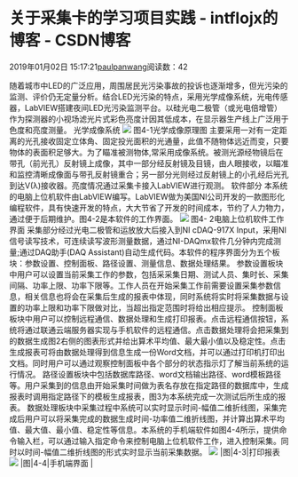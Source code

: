 
# 关于采集卡的学习项目实践 - intflojx的博客 - CSDN博客


2019年01月02日 15:17:21[paulpanwang](https://me.csdn.net/intflojx)阅读数：42


随着城市中LED的广泛应用，周围居民光污染事故的投诉也逐渐增多，但光污染的监测、评价仍无定量分析。结合LED光污染的特点，采用光学成像系统，光电传感器，LabVIEW搭建夜间LED光污染监测平台。以硅光电二极管（或光电倍增管）作为探测器的小视场滤光片式彩色亮度计因其低成本，在显示器生产线上广泛用于色度和亮度测量。
光学成像系统
![](https://img-blog.csdnimg.cn/20190102151636131.jpeg?x-oss-process=image/watermark,type_ZmFuZ3poZW5naGVpdGk,shadow_10,text_aHR0cHM6Ly9ibG9nLmNzZG4ubmV0L2ludGZsb2p4,size_16,color_FFFFFF,t_70)
图4-1光学成像原理图
主要采用一对有一定距离的光孔接收固定立体角、固定投光面积的光通量，此值不随物体远近而变，只要物体的表面积足够大。为了瞄准被测物体,常采用成像系统。被测光源经物镜后在带孔（前光孔）反射镜上成像，其中一部分经反射镜及目镜，由人眼接收，以瞄准和监控清晰成像面与带孔反射镜重合；另一部分光则经过反射镜上的小孔经后光孔到达V(λ)接收器。亮度情况通过采集卡接入LabVIEW进行观测。
软件部分
本系统的电脑上位机软件由LabVIEW编写。LabVIEW做为美国NI公司开发的一款图形化编程软件，具有快速开发的特点，大大节省了开发的时间成本，节约了人力物力，通过便于后期维护。图4-2是本软件的工作界面。
![](https://img-blog.csdnimg.cn/20190102151637269.png?x-oss-process=image/watermark,type_ZmFuZ3poZW5naGVpdGk,shadow_10,text_aHR0cHM6Ly9ibG9nLmNzZG4ubmV0L2ludGZsb2p4,size_16,color_FFFFFF,t_70)
图4- 2电脑上位机软件工作界面
采集部分经过光电二极管和运放放大后接入到NI cDAQ-917X Input，采用NI信号读写技术，可连续读写波形测量数据，通过NI-DAQmx软件几分钟内完成测量;通过DAQ助手(DAQ Assistant)自动生成代码。本软件的程序界面分为五个板块：参数设置、控制面板、路径设置、测量信息、数据处理结果。
参数设置板块中用户可以设置当前采集工作的参数，包括采采集日期、测试人员、集时长、采集间隔、功率上限、功率下限等。工作人员在开始采集工作前需要设置采集参数信息，相关信息也将会在采集后生成的报表中体现，同时系统将实时将采集数据与设置的功率上限和功率下限做对比，当超出指定范围时将给出相应提示。
控制面板板块中用户可以控制远程通信、数据处理和生成打印报表。点击远程通信按钮，系统将通过联通云端服务器实现与手机软件的远程通信。点击数据处理将会把采集到的数据生成图2右侧的图表形式并给出算术平均值、最大最小值以及稳定性。点击生成报表可将由数据处理得到信息生成一份Word文档，并可以通过打印机打印出文档。同时用户可以通过观察控制面板中各个部分的状态指示灯了解当前系统的运行情况。
路径设置板块中包括数据库路径、word文档输出路径、word模板路径等。用户采集到的信息由开始采集时间做为表名存放在指定路径的数据库中，生成报表时调用指定路径下的模板生成报表，图3为本系统完成一次测试后所生成的报表。
数据处理板块中采集过程中系统可以实时显示时间-幅值二维折线图，采集完成后用户可以将采集完成的数据生成时间-功率值二维折线图，并计算出算术平均值、最大值、最小值、稳定性等信息。本系统的手机端软件如图4-4所示，提供命令输入栏，可以通过输入指定命令来控制电脑上位机软件工作，进入控制采集。同时以时间-幅值二维折线图的形式实时显示当前采集数据。
![](https://img-blog.csdnimg.cn/20190102151636550.png?x-oss-process=image/watermark,type_ZmFuZ3poZW5naGVpdGk,shadow_10,text_aHR0cHM6Ly9ibG9nLmNzZG4ubmV0L2ludGZsb2p4,size_16,color_FFFFFF,t_70)
|图|4-3|打印报表
![](https://img-blog.csdnimg.cn/20190102151636491.png?x-oss-process=image/watermark,type_ZmFuZ3poZW5naGVpdGk,shadow_10,text_aHR0cHM6Ly9ibG9nLmNzZG4ubmV0L2ludGZsb2p4,size_16,color_FFFFFF,t_70)
|图|4-4|手机端界面
|


